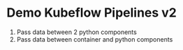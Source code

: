 # Demo Kubeflow Pipelines v2

1. Pass data between 2 python components
2. Pass data between container and python components